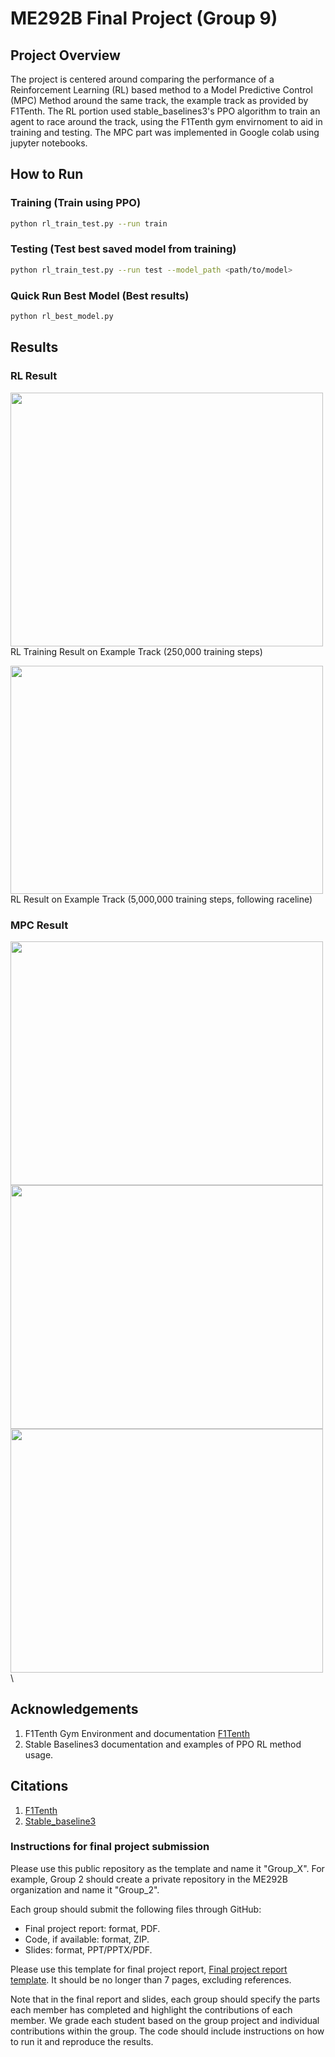 # ME292B Final Project (Group 9)
## Project Overview 
The project is centered around comparing the performance of a Reinforcement Learning (RL) based method to a Model Predictive Control (MPC) Method around the same track, the example track as provided by F1Tenth. The RL portion used stable_baselines3's PPO algorithm to train an agent to race around the track, using the F1Tenth gym envirnoment to aid in training and testing. The MPC part was implemented in Google colab using jupyter notebooks. 
## How to Run
### Training (Train using PPO)
```sh
python rl_train_test.py --run train 
```
### Testing (Test best saved model from training)
```sh 
python rl_train_test.py --run test --model_path <path/to/model>
```
### Quick Run Best Model (Best results)
```sh
python rl_best_model.py 
```
## Results
### RL Result

<img src="https://github.com/tganamur/ME292B_FinalProject/blob/main/rl_training_clip.gif" width="500" height="406">\
RL Training Result on Example Track (250,000 training steps)

<img src="https://github.com/tganamur/ME292B_FinalProject/blob/main/rl_result.gif" width="500" height="365">\
RL Result on Example Track (5,000,000 training steps, following raceline)

### MPC Result

<img src="https://github.com/tganamur/ME292B_FinalProject/blob/main/mpc_result_exampleTrack.png" width="500" height="390">\
<img src="https://github.com/tganamur/ME292B_FinalProject/blob/main/mpc_result_IMS.png" width="500" height="390">\
<img src="https://github.com/tganamur/ME292B_FinalProject/blob/main/mpc_result_BrandsHatch.png" width="500" height="390">\


## Acknowledgements
1. F1Tenth Gym Environment and documentation [F1Tenth](https://github.com/f1tenth/f1tenth_gym)
2. Stable Baselines3 documentation and examples of PPO RL method usage. 
## Citations
1. [F1Tenth](https://github.com/f1tenth/f1tenth_gym)
2. [Stable_baseline3](https://stable-baselines3.readthedocs.io/en/master/modules/ppo.html#example)

### Instructions for final project submission
Please use this public repository as the template and name it "Group_X". For example, Group 2 should create a private repository in the ME292B organization and name it "Group_2".

Each group should submit the following files through GitHub:
 - Final project report: format, PDF.
 - Code, if available: format, ZIP.
 - Slides: format, PPT/PPTX/PDF.

Please use this template for final project report, [Final project report template](https://www.overleaf.com/read/ynbtcmrnwnkp#5cb5c7). It should be no longer than 7 pages, excluding references.

Note that in the final report and slides, each group should specify the parts each member has completed and highlight the contributions of each member. We grade each student based on the group project and individual contributions within the group. The code should include instructions on how to run it and reproduce the results.

